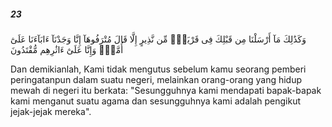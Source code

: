 ##### 23

<span class="ayah">وَكَذَٰلِكَ مَآ أَرْسَلْنَا مِن قَبْلِكَ فِى قَرْيَةٍۢ مِّن نَّذِيرٍ إِلَّا قَالَ مُتْرَفُوهَآ إِنَّا وَجَدْنَآ ءَابَآءَنَا عَلَىٰٓ أُمَّةٍۢ وَإِنَّا عَلَىٰٓ ءَاثَٰرِهِم مُّقْتَدُونَ</span>

<span class="ayah_translation">Dan demikianlah, Kami tidak mengutus sebelum kamu seorang pemberi peringatanpun dalam suatu negeri, melainkan orang-orang yang hidup mewah di negeri itu berkata: "Sesungguhnya kami mendapati bapak-bapak kami menganut suatu agama dan sesungguhnya kami adalah pengikut jejak-jejak mereka".</span>
